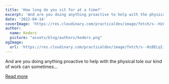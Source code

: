 ```yaml
---
title: 'How long do you sit for at a time?'
excerpt: 'And are you doing anything proactive to help with the physical tole our kind of work can sometimes...'
date: '2022-04-14'
coverImage: 'https://res.cloudinary.com/practicaldev/image/fetch/s--Hz8ELqlJ--/c_imagga_scale,f_auto,fl_progressive,h_420,q_auto,w_1000/https://dev-to-uploads.s3.amazonaws.com/uploads/articles/q2t3jcakqxk5krdjkvct.jpeg'
author:
  name: Koders
  picture: "assets/blog/authors/koders.png"
ogImage:
  url: 'https://res.cloudinary.com/practicaldev/image/fetch/s--Hz8ELqlJ--/c_imagga_scale,f_auto,fl_progressive,h_420,q_auto,w_1000/https://dev-to-uploads.s3.amazonaws.com/uploads/articles/q2t3jcakqxk5krdjkvct.jpeg'
---
```


And are you doing anything proactive to help with the physical tole our kind of work can sometimes...

[Read more](https://dev.to/ben/how-long-do-you-sit-for-at-a-time-1aak)
